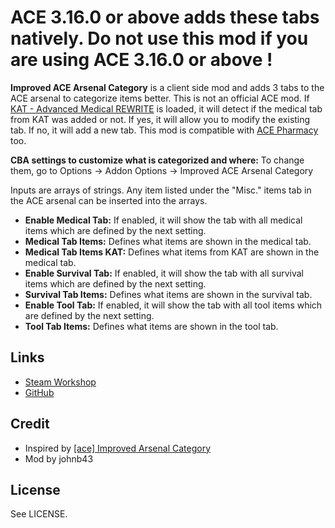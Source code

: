 **<h1>ACE 3.16.0 or above adds these tabs natively. Do not use this mod if you are using ACE 3.16.0 or above !</h1>**

**Improved ACE Arsenal Category** is a client side mod and adds 3 tabs to the ACE arsenal to categorize items better. This is not an official ACE mod.
If [KAT - Advanced Medical REWRITE](https://steamcommunity.com/sharedfiles/filedetails/?id=2020940806) is loaded, it will detect if the medical tab from KAT was added or not. If yes, it will allow you to modify the existing tab. If no, it will add a new tab.
This mod is compatible with [ACE Pharmacy](https://steamcommunity.com/sharedfiles/filedetails/?id=2558422366) too.

**CBA settings to customize what is categorized and where:** To change them, go to Options -> Addon Options -> Improved ACE Arsenal Category

Inputs are arrays of strings. Any item listed under the "Misc." items tab in the ACE arsenal can be inserted into the arrays.
* **Enable Medical Tab:** If enabled, it will show the tab with all medical items which are defined by the next setting.
* **Medical Tab Items:** Defines what items are shown in the medical tab.
* **Medical Tab Items KAT:** Defines what items from KAT are shown in the medical tab.
* **Enable Survival Tab:** If enabled, it will show the tab with all survival items which are defined by the next setting.
* **Survival Tab Items:** Defines what items are shown in the survival tab.
* **Enable Tool Tab:** If enabled, it will show the tab with all tool items which are defined by the next setting.
* **Tool Tab Items:** Defines what items are shown in the tool tab.

<h2>Links</h2>

* [Steam Workshop](https://steamcommunity.com/sharedfiles/filedetails/?id=2891028247)
* [GitHub](https://github.com/johnb432/Improved-ACE-Arsenal-Category)

<h2>Credit</h2>

* Inspired by [[ace] Improved Arsenal Category](https://steamcommunity.com/sharedfiles/filedetails/?id=2847017004)
* Mod by johnb43

<h2>License</h2>

See LICENSE.
